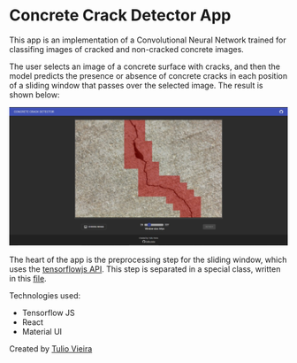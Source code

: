 # Concrete Crack Detector App

This app is an implementation of a Convolutional Neural Network trained for classifing images of cracked and non-cracked concrete images.

The user selects an image of a concrete surface with cracks, and then the model predicts the presence or absence of concrete cracks in each position of a sliding window that passes over the selected image. The result is shown below:

![Demo image](https://github.com/tulio-vieira/concrete-crack-detector-app/blob/master/demo.jpeg?raw=true)

The heart of the app is the preprocessing step for the sliding window, which uses the [tensorflowjs API](https://www.tensorflow.org/js). This step is separated in a special class, written in this [file](https://github.com/tulio-vieira/concrete-crack-detector-frontend/blob/main/src/Predictor.js).

Technologies used:
 - Tensorflow JS
 - React
 - Material UI

Created by [Tulio Vieira](http://www.github.com/tulio-vieira)